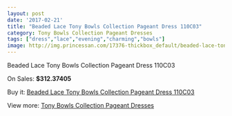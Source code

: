 ```yaml
---
layout: post
date: '2017-02-21'
title: "Beaded Lace Tony Bowls Collection Pageant Dress 110C03"
category: Tony Bowls Collection Pageant Dresses
tags: ["dress","lace","evening","charming","bowls"]
image: http://img.princessan.com/17376-thickbox_default/beaded-lace-tony-bowls-collection-pageant-dress-110c03.jpg
---
```

Beaded Lace Tony Bowls Collection Pageant Dress 110C03

On Sales: **$312.37405**
<a href="https://www.princessan.com/en/tony-bowls-collection-pageant-dresses/8189-beaded-lace-tony-bowls-collection-pageant-dress-110c03.html"><amp-img layout="responsive" width="600" height="600" src="//img.princessan.com/17376-thickbox_default/beaded-lace-tony-bowls-collection-pageant-dress-110c03.jpg" alt="Beaded Lace Tony Bowls Collection Pageant Dress 110C03 0" /></a>
<a href="https://www.princessan.com/en/tony-bowls-collection-pageant-dresses/8189-beaded-lace-tony-bowls-collection-pageant-dress-110c03.html"><amp-img layout="responsive" width="600" height="600" src="//img.princessan.com/17377-thickbox_default/beaded-lace-tony-bowls-collection-pageant-dress-110c03.jpg" alt="Beaded Lace Tony Bowls Collection Pageant Dress 110C03 1" /></a>

Buy it: [Beaded Lace Tony Bowls Collection Pageant Dress 110C03](https://www.princessan.com/en/tony-bowls-collection-pageant-dresses/8189-beaded-lace-tony-bowls-collection-pageant-dress-110c03.html "Beaded Lace Tony Bowls Collection Pageant Dress 110C03")

View more: [Tony Bowls Collection Pageant Dresses](https://www.princessan.com/en/66-tony-bowls-collection-pageant-dresses "Tony Bowls Collection Pageant Dresses")